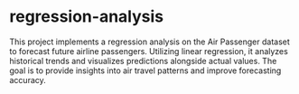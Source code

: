 # regression-analysis
This project implements a regression analysis on the Air Passenger dataset to forecast future airline passengers. Utilizing linear regression, it analyzes historical trends and visualizes predictions alongside actual values. The goal is to provide insights into air travel patterns and improve forecasting accuracy.
